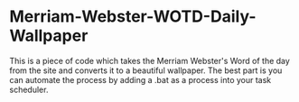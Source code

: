 # Merriam-Webster-WOTD-Daily-Wallpaper
This is a piece of code which takes the Merriam Webster's Word of the day from the site and converts it to a beautiful wallpaper. The best part is you can automate the process by adding a .bat as a process into your task scheduler. 
